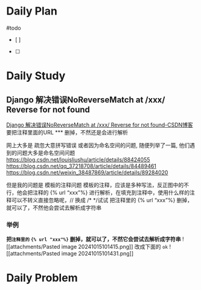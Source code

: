 # Daily Plan
#todo
- [ ] 
- [ ] 
# Daily Study
## Django 解决错误NoReverseMatch at /xxx/ Reverse for not found
[Django 解决错误NoReverseMatch at /xxx/ Reverse for not found-CSDN博客](https://blog.csdn.net/sunt2018/article/details/107040102)
要把注释里面的URL *** 删掉，不然还是会进行解析

网上大多是
疏忽大意拼写错误
或者因为命名空间的问题,
随便列举了一篇, 他们遇到的问题大多是命名空间问题
https://blog.csdn.net/louisliushu/article/details/88424055
https://blog.csdn.net/qq_37218708/article/details/84489461
https://blog.csdn.net/weixin_38487869/article/details/89284020

但是我的问题是 模板的注释问题
模板的注释，应该是多种写法，反正图中的不行，他会把注释的 {% url “xxx”%} 进行解析，在填充到注释中，使用什么样的注释可以不转义直接忽略呢，// 换成 /* */试试
把注释里的 {% url “xxx”%} 删掉，就可以了，不然他会尝试去解析成字符串
### 举例
**把`注释里的` `{% url "xxx"%}` 删掉，就可以了，不然它会尝试去解析成字符串**
![[attachments/Pasted image 20241015101415.png]]
改成下面的 `ok`
![[attachments/Pasted image 20241015101431.png]]
# Daily Problem
